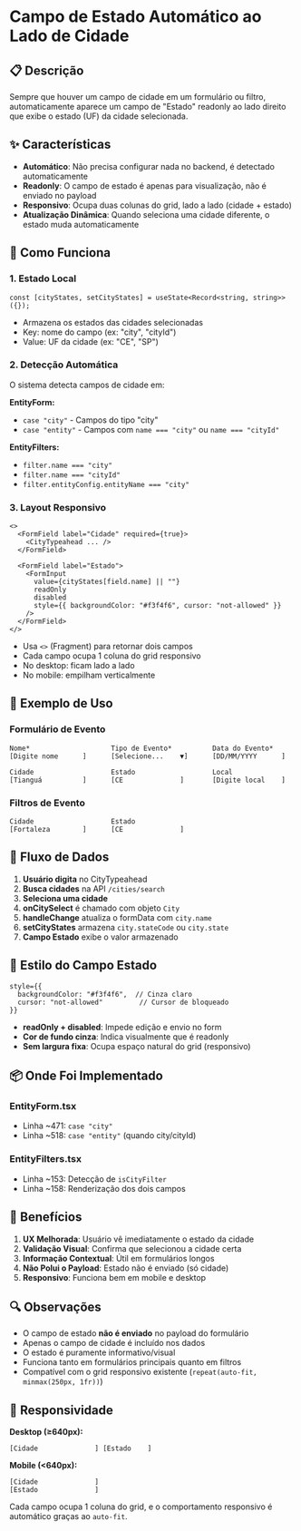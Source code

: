 # Campo de Estado Automático ao Lado de Cidade

## 📋 Descrição

Sempre que houver um campo de cidade em um formulário ou filtro, automaticamente aparece um campo de "Estado" readonly ao lado direito que exibe o estado (UF) da cidade selecionada.

## ✨ Características

- **Automático**: Não precisa configurar nada no backend, é detectado automaticamente
- **Readonly**: O campo de estado é apenas para visualização, não é enviado no payload
- **Responsivo**: Ocupa duas colunas do grid, lado a lado (cidade + estado)
- **Atualização Dinâmica**: Quando seleciona uma cidade diferente, o estado muda automaticamente

## 🎯 Como Funciona

### 1. **Estado Local**

```tsx
const [cityStates, setCityStates] = useState<Record<string, string>>({});
```

- Armazena os estados das cidades selecionadas
- Key: nome do campo (ex: "city", "cityId")
- Value: UF da cidade (ex: "CE", "SP")

### 2. **Detecção Automática**

O sistema detecta campos de cidade em:

**EntityForm:**

- `case "city"` - Campos do tipo "city"
- `case "entity"` - Campos com `name === "city"` ou `name === "cityId"`

**EntityFilters:**

- `filter.name === "city"`
- `filter.name === "cityId"`
- `filter.entityConfig.entityName === "city"`

### 3. **Layout Responsivo**

```tsx
<>
  <FormField label="Cidade" required={true}>
    <CityTypeahead ... />
  </FormField>

  <FormField label="Estado">
    <FormInput
      value={cityStates[field.name] || ""}
      readOnly
      disabled
      style={{ backgroundColor: "#f3f4f6", cursor: "not-allowed" }}
    />
  </FormField>
</>
```

- Usa `<>` (Fragment) para retornar dois campos
- Cada campo ocupa 1 coluna do grid responsivo
- No desktop: ficam lado a lado
- No mobile: empilham verticalmente

## 📝 Exemplo de Uso

### Formulário de Evento

```
Nome*                    Tipo de Evento*          Data do Evento*
[Digite nome      ]      [Selecione...    ▼]      [DD/MM/YYYY      ]

Cidade                   Estado                   Local
[Tianguá          ]      [CE              ]       [Digite local    ]
```

### Filtros de Evento

```
Cidade                   Estado
[Fortaleza        ]      [CE              ]
```

## 🔄 Fluxo de Dados

1. **Usuário digita** no CityTypeahead
2. **Busca cidades** na API `/cities/search`
3. **Seleciona uma cidade**
4. **onCitySelect** é chamado com objeto `City`
5. **handleChange** atualiza o formData com `city.name`
6. **setCityStates** armazena `city.stateCode` ou `city.state`
7. **Campo Estado** exibe o valor armazenado

## 🎨 Estilo do Campo Estado

```tsx
style={{
  backgroundColor: "#f3f4f6",  // Cinza claro
  cursor: "not-allowed"         // Cursor de bloqueado
}}
```

- **readOnly + disabled**: Impede edição e envio no form
- **Cor de fundo cinza**: Indica visualmente que é readonly
- **Sem largura fixa**: Ocupa espaço natural do grid (responsivo)

## 📦 Onde Foi Implementado

### EntityForm.tsx

- Linha ~471: `case "city"`
- Linha ~518: `case "entity"` (quando city/cityId)

### EntityFilters.tsx

- Linha ~153: Detecção de `isCityFilter`
- Linha ~158: Renderização dos dois campos

## 🚀 Benefícios

1. **UX Melhorada**: Usuário vê imediatamente o estado da cidade
2. **Validação Visual**: Confirma que selecionou a cidade certa
3. **Informação Contextual**: Útil em formulários longos
4. **Não Polui o Payload**: Estado não é enviado (só cidade)
5. **Responsivo**: Funciona bem em mobile e desktop

## 🔍 Observações

- O campo de estado **não é enviado** no payload do formulário
- Apenas o campo de cidade é incluído nos dados
- O estado é puramente informativo/visual
- Funciona tanto em formulários principais quanto em filtros
- Compatível com o grid responsivo existente (`repeat(auto-fit, minmax(250px, 1fr))`)

## 📱 Responsividade

**Desktop (≥640px):**

```
[Cidade              ] [Estado    ]
```

**Mobile (<640px):**

```
[Cidade              ]
[Estado              ]
```

Cada campo ocupa 1 coluna do grid, e o comportamento responsivo é automático graças ao `auto-fit`.
